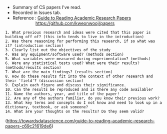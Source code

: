 - Summary of CS papers I've read.
- Recorded in Issues tab.
- Reference : [Guide to Reading Academic Research Papers](https://towardsdatascience.com/guide-to-reading-academic-research-papers-c69c21619de6)  
 &nbsp; &nbsp; &nbsp; &nbsp; &nbsp; &nbsp; &nbsp;   https://github.com/kweonwooj/papers  
   
   
```
1. What previous research and ideas were cited that this paper is building off of? (this info tends to live in the introduction)
2. Was there reasoning for performing this research, if so what was it? (introduction section)
3. Clearly list out the objectives of the study
4. Was any equipment/software used? (methods section)
5. What variables were measured during experimentation? (methods)
6. Were any statistical tests used? What were their results? (methods/results section)
7. What are the main findings? (results section)
8. How do these results fit into the context of other research and their 'field'? (discussion section)
9. Explain each figure and discuss their significance.
10. Can the results be reproduced and is there any code available?
11. Name the authors, year, and title of the paper!
12. Are any of the authors familiar, do you know their previous work? 
13. What key terms and concepts do I not know and need to look up in a dictionary, textbook, or ask someone?
14. What are your thoughts on the results? Do they seem valid?
```
(https://towardsdatascience.com/guide-to-reading-academic-research-papers-c69c21619de6)

